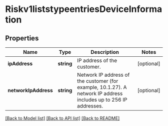 # Riskv1liststypeentriesDeviceInformation

## Properties
Name | Type | Description | Notes
------------ | ------------- | ------------- | -------------
**ipAddress** | **string** | IP address of the customer. | [optional] 
**networkIpAddress** | **string** | Network IP address of the customer (for example, 10.1.27). A network IP address includes up to 256 IP addresses. | [optional] 

[[Back to Model list]](../README.md#documentation-for-models) [[Back to API list]](../README.md#documentation-for-api-endpoints) [[Back to README]](../README.md)


